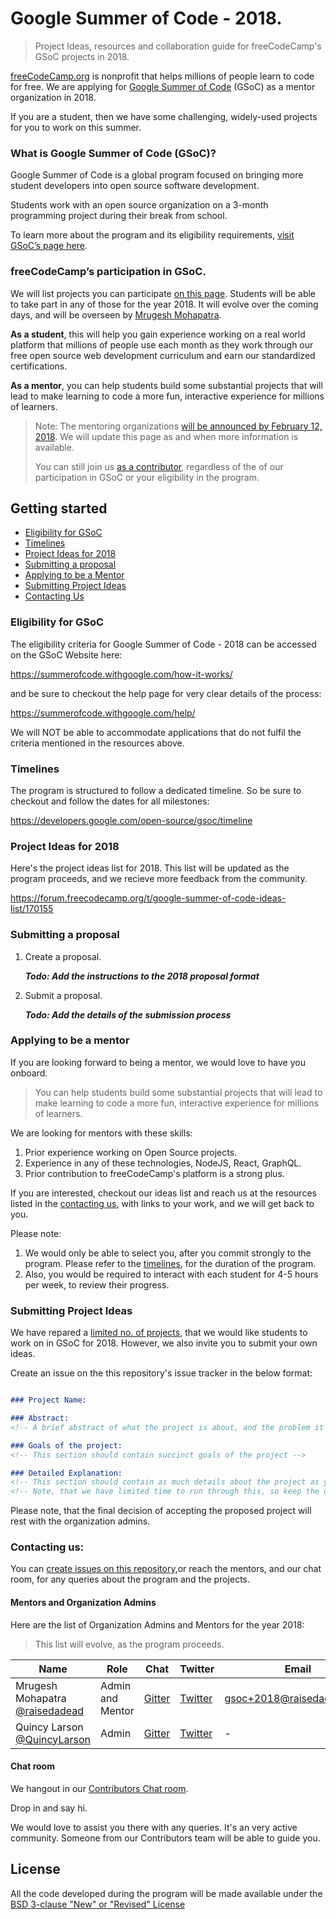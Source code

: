 # Google Summer of Code - 2018.

> Project Ideas, resources and collaboration guide for freeCodeCamp's GSoC projects in 2018.

[freeCodeCamp.org](https://freecodecamp.org) is nonprofit that helps millions of people learn to code for free. We are applying for [Google Summer of Code](https://summerofcode.withgoogle.com/) (GSoC) as a mentor organization in 2018.

If you are a student, then we have some challenging, widely-used projects for you to work on this summer.

### What is Google Summer of Code (GSoC)?
Google Summer of Code is a global program focused on bringing more student developers into open source software development. 

Students work with an open source organization on a 3-month programming project during their break from school.

To learn more about the program and its eligibility requirements, [visit GSoC’s page here](https://summerofcode.withgoogle.com/how-it-works/).

### freeCodeCamp’s participation in GSoC.
We will list projects you can participate [on this page](https://forum.freecodecamp.org/t/google-summer-of-code-ideas-list/170155). Students will be able to take part in any of those for the year 2018. It will evolve over the coming days, and will be overseen by [Mrugesh Mohapatra](https://github.com/raisedadead).

**As a student**, this will help you gain experience working on a real world platform that millions of people use each month as they work through our free open source web development curriculum and earn our standardized certifications.

**As a mentor**, you can help students build some substantial projects that will lead to make learning to code a more fun, interactive experience for millions of learners.

> Note: The mentoring organizations [will be announced by February 12, 2018](https://developers.google.com/open-source/gsoc/timeline). We will update this page as and when more information is available.
>
> You can still join us [as a contributor](https://contribute.freecodecamp.org/), regardless of the of our participation in GSoC or your eligibility in the program.

## Getting started

- [Eligibility for GSoC](#eligibility-for-gsoc)
- [Timelines](#timelines)
- [Project Ideas for 2018](#project-ideas-for-2018)
- [Submitting a proposal](#submitting-a-proposal)
- [Applying to be a Mentor](#applying-to-be-a-mentor)
- [Submitting Project Ideas](#submitting-project-ideas)
- [Contacting Us](#contacting-us)


### Eligibility for GSoC

The eligibility criteria for Google Summer of Code - 2018 can be accessed on the GSoC Website here:

<https://summerofcode.withgoogle.com/how-it-works/>

and be sure to checkout the help page for very clear details of the process:

<https://summerofcode.withgoogle.com/help/>

We will NOT be able to accommodate applications that do not fulfil the criteria mentioned in the resources above.

### Timelines

The program is structured to follow a dedicated timeline. So be sure to checkout and follow the dates for all milestones:

<https://developers.google.com/open-source/gsoc/timeline>

### Project Ideas for 2018

Here's the project ideas list for 2018. This list will be updated as the program proceeds, and we recieve more feedback from the community.

<https://forum.freecodecamp.org/t/google-summer-of-code-ideas-list/170155>

### Submitting a proposal

1. Create a proposal.

   **_Todo: Add the instructions to the 2018 proposal format_**

2. Submit a proposal.

   **_Todo: Add the details of the submission process_**

### Applying to be a mentor

If you are looking forward to being a mentor, we would love to have you onboard.

> You can help students build some substantial projects that will lead to make learning to code a more fun, interactive experience for millions of learners.

We are looking for mentors with these skills:

1. Prior experience working on Open Source projects.
2. Experience in any of these technologies, NodeJS, React, GraphQL.
3. Prior contribution to freeCodeCamp's platform is a strong plus.

If you are interested, checkout our ideas list and reach us at the resources listed in the [contacting us](#contacting-us), with links to your work, and we will get back to you.

Please note:

1. We would only be able to select you, after you commit strongly to the program. Please refer to the [timelines](#timelines), for the duration of the program.
2. Also, you would be required to interact with each student for 4-5 hours per week, to review their progress.

### Submitting Project Ideas

We have repared a [limited no. of projects](https://forum.freecodecamp.org/t/google-summer-of-code-ideas-list/170155), that we would like students to work on in GSoC for 2018. However, we also invite you to submit your own ideas.

Create an issue on the this repository's issue tracker in the below format:

```md

### Project Name:

### Abstract:
<!-- A brief abstract of what the project is about, and the problem it aims to solve -->

### Goals of the project:
<!-- This section should contain succinct goals of the project -->

### Detailed Explanation:
<!-- This section should contain as much details about the project as you can add -->
<!-- Note, that we have limited time to run through this, so keep the description in small bullet points, feel free to add as many sections as you see fit -->

```

Please note, that the final decision of accepting the proposed project will rest with the organization admins.

### Contacting us:

You can [create issues on this repository](https://github.com/freeCodeCamp/gsoc/issues/new),or reach the mentors, and our chat room, for any queries about the program and the projects.

#### Mentors and Organization Admins

Here are the list of Organization Admins and Mentors for the year 2018:

> This list will evolve, as the program proceeds.

| Name | Role | Chat | Twitter | Email |
|---|---|---|---|---|
| Mrugesh Mohapatra [@raisedadead](https://github.com/raisedadead) | Admin and Mentor | [Gitter](https://gitter.im/raisedadead) | [Twitter](https://twitter.com/raisedadead) | [gsoc+2018@raisedadead.com](mailto:gsoc+2018@raisedadead.com) |
| Quincy Larson [@QuincyLarson](https://github.com/QuincyLarson) | Admin | [Gitter](https://gitter.im/QuincyLarson) | [Twitter](https://twitter.com/ossia) | - |

#### Chat room

We hangout in our [Contributors Chat room](https://gitter.im/FreeCodeCamp/Contributors).

Drop in and say hi.

We would love to assist you there with any queries. It's an very active community. Someone from our Contributors team will be able to guide you.

## License

All the code developed during the program will be made available under the [BSD 3-clause "New" or "Revised" License](LICENSE)
